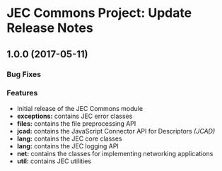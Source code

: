 # JEC Commons Project: Update Release Notes

<a name="jec-commons-1.0.0"></a>
## **1.0.0** (2017-05-11)

### Bug Fixes

### Features

- Initial release of the JEC Commons module
- **exceptions:** contains JEC error classes
- **files:** contains the file preprocessing API
- **jcad:** contains the JavaScript Connector API for Descriptors *(JCAD)*
- **lang:** contains the JEC core classes
- **lang:** contains the JEC logging API
- **net:** contains the classes for implementing networking applications
- **util:** contains JEC utilities